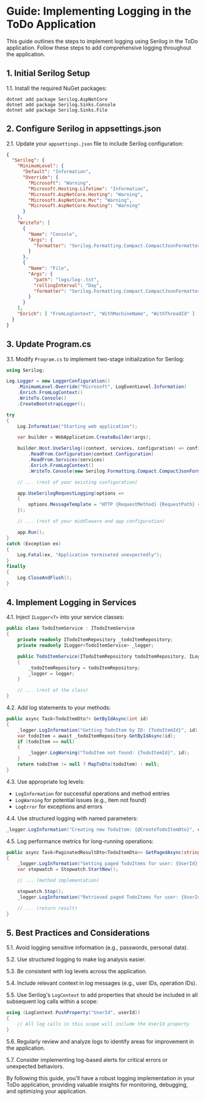 # Guide: Implementing Logging in the ToDo Application

This guide outlines the steps to implement logging using Serilog in the ToDo application. Follow these steps to add comprehensive logging throughout the application.

## 1. Initial Serilog Setup

1.1. Install the required NuGet packages:
```
dotnet add package Serilog.AspNetCore
dotnet add package Serilog.Sinks.Console
dotnet add package Serilog.Sinks.File
```

## 2. Configure Serilog in appsettings.json

2.1. Update your `appsettings.json` file to include Serilog configuration:

```json
{
  "Serilog": {
    "MinimumLevel": {
      "Default": "Information",
      "Override": {
        "Microsoft": "Warning",
        "Microsoft.Hosting.Lifetime": "Information",
        "Microsoft.AspNetCore.Hosting": "Warning",
        "Microsoft.AspNetCore.Mvc": "Warning",
        "Microsoft.AspNetCore.Routing": "Warning"
      }
    },
    "WriteTo": [
      {
        "Name": "Console",
        "Args": {
          "formatter": "Serilog.Formatting.Compact.CompactJsonFormatter, Serilog.Formatting.Compact"
        }
      },
      {
        "Name": "File",
        "Args": {
          "path": "logs/log-.txt",
          "rollingInterval": "Day",
          "formatter": "Serilog.Formatting.Compact.CompactJsonFormatter, Serilog.Formatting.Compact"
        }
      }
    ],
    "Enrich": [ "FromLogContext", "WithMachineName", "WithThreadId" ]
  }
}
```

## 3. Update Program.cs

3.1. Modify `Program.cs` to implement two-stage initialization for Serilog:

```csharp
using Serilog;

Log.Logger = new LoggerConfiguration()
    .MinimumLevel.Override("Microsoft", LogEventLevel.Information)
    .Enrich.FromLogContext()
    .WriteTo.Console()
    .CreateBootstrapLogger();

try
{
    Log.Information("Starting web application");

    var builder = WebApplication.CreateBuilder(args);

    builder.Host.UseSerilog((context, services, configuration) => configuration
        .ReadFrom.Configuration(context.Configuration)
        .ReadFrom.Services(services)
        .Enrich.FromLogContext()
        .WriteTo.Console(new Serilog.Formatting.Compact.CompactJsonFormatter()));

    // ... (rest of your existing configuration)

    app.UseSerilogRequestLogging(options =>
    {
        options.MessageTemplate = "HTTP {RequestMethod} {RequestPath} responded {StatusCode} in {Elapsed:0.0000} ms";
    });

    // ... (rest of your middleware and app configuration)

    app.Run();
}
catch (Exception ex)
{
    Log.Fatal(ex, "Application terminated unexpectedly");
}
finally
{
    Log.CloseAndFlush();
}
```

## 4. Implement Logging in Services

4.1. Inject `ILogger<T>` into your service classes:

```csharp
public class TodoItemService : ITodoItemService
{
    private readonly ITodoItemRepository _todoItemRepository;
    private readonly ILogger<TodoItemService> _logger;

    public TodoItemService(ITodoItemRepository todoItemRepository, ILogger<TodoItemService> logger)
    {
        _todoItemRepository = todoItemRepository;
        _logger = logger;
    }

    // ... (rest of the class)
}
```

4.2. Add log statements to your methods:

```csharp
public async Task<TodoItemDto?> GetByIdAsync(int id)
{
    _logger.LogInformation("Getting TodoItem by ID: {TodoItemId}", id);
    var todoItem = await _todoItemRepository.GetByIdAsync(id);
    if (todoItem == null)
    {
        _logger.LogWarning("TodoItem not found: {TodoItemId}", id);
    }
    return todoItem != null ? MapToDto(todoItem) : null;
}
```

4.3. Use appropriate log levels:
- `LogInformation` for successful operations and method entries
- `LogWarning` for potential issues (e.g., item not found)
- `LogError` for exceptions and errors

4.4. Use structured logging with named parameters:

```csharp
_logger.LogInformation("Creating new TodoItem: {@CreateTodoItemDto}", createDto);
```

4.5. Log performance metrics for long-running operations:

```csharp
public async Task<PaginatedResultDto<TodoItemDto>> GetPagedAsync(string userId, PaginationRequestDto paginationRequestDto)
{
    _logger.LogInformation("Getting paged TodoItems for user: {UserId}, {@PaginationRequestDto}", userId, paginationRequestDto);
    var stopwatch = Stopwatch.StartNew();

    // ... (method implementation)

    stopwatch.Stop();
    _logger.LogInformation("Retrieved paged TodoItems for user: {UserId}. Took {ElapsedMilliseconds}ms", userId, stopwatch.ElapsedMilliseconds);

    // ... (return result)
}
```

## 5. Best Practices and Considerations

5.1. Avoid logging sensitive information (e.g., passwords, personal data).

5.2. Use structured logging to make log analysis easier.

5.3. Be consistent with log levels across the application.

5.4. Include relevant context in log messages (e.g., user IDs, operation IDs).

5.5. Use Serilog's `LogContext` to add properties that should be included in all subsequent log calls within a scope:

```csharp
using (LogContext.PushProperty("UserId", userId))
{
    // All log calls in this scope will include the UserId property
}
```

5.6. Regularly review and analyze logs to identify areas for improvement in the application.

5.7. Consider implementing log-based alerts for critical errors or unexpected behaviors.

By following this guide, you'll have a robust logging implementation in your ToDo application, providing valuable insights for monitoring, debugging, and optimizing your application.